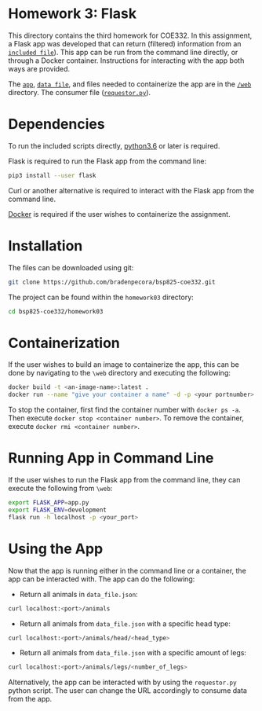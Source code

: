 # Homework 3: Flask

This directory contains the third homework for COE332. In this assignment, a Flask app was developed that can return (filtered) information from an [`included file`](https://github.com/bradenpecora/bsp825-coe332/blob/main/homework03/web/data_file.json)). This app can be run from the command line directly, or through a Docker container. Instructions for interacting with the app both ways are provided.

The [`app`](https://github.com/bradenpecora/bsp825-coe332/blob/main/homework03/web/app.py), [`data file`](https://github.com/bradenpecora/bsp825-coe332/blob/main/homework03/web/data_file.json), and files needed to containerize the app are in the [`/web`](https://github.com/bradenpecora/bsp825-coe332/blob/main/homework03/web) directory. The consumer file ([`requestor.py`](https://github.com/bradenpecora/bsp825-coe332/blob/main/homework03/requestor.py)).

# Dependencies

To run the included scripts directly, [python3.6](https://www.python.org/) or later is required.

Flask is required to run the Flask app from the command line:

```bash
pip3 install --user flask
```

Curl or another alternative is required to interact with the Flask app from the command line.

[Docker](https://www.docker.com/) is required if the user wishes to containerize the assignment. 

# Installation

The files can be downloaded using git:

```bash
git clone https://github.com/bradenpecora/bsp825-coe332.git
```
The project can be found within the `homework03` directory:

```bash
cd bsp825-coe332/homework03
```

# Containerization

If the user wishes to build an image to containerize the app, this can be done by navigating to the `\web` directory and executing the following:

```bash
docker build -t <an-image-name>:latest .
docker run --name "give your container a name" -d -p <your portnumber>:5000 <an-image-name>
```

To stop the container, first find the container number with `docker ps -a`. Then execute `docker stop <container number>`.
To remove the container, execute `docker rmi <container number>`.

# Running App in Command Line

If the user wishes to run the Flask app from the command line, they can execute the following from `\web`:

```bash
export FLASK_APP=app.py
export FLASK_ENV=development
flask run -h localhost -p <your_port>
```

# Using the App

Now that the app is running either in the command line or a container, the app can be interacted with. The app can do the following:

- Return all animals in `data_file.json`:
```bash
curl localhost:<port>/animals 
```
- Return all animals from `data_file.json` with a specific head type:
```bash
curl localhost:<port>/animals/head/<head_type>
```

- Return all animals from `data_file.json` with a specific amount of legs:
```bash
curl localhost:<port>/animals/legs/<number_of_legs>
```

Alternatively, the app can be interacted with by using the `requestor.py` python script. The user can change the URL accordingly to consume data from the app.